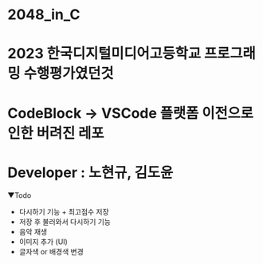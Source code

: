 # 2048_in_C
# 2023 한국디지털미디어고등학교 프로그래밍 수행평가였던것
# CodeBlock -> VSCode 플랫폼 이전으로 인한 버려진 레포
# Developer : 노현규, 김도윤

▼Todo
- 다시하기 기능 + 최고점수 저장
- 저장 후 불러와서 다시하기 기능
- 음악 재생
- 이미지 추가 (UI)
- 글자색 or 배경색 변경
